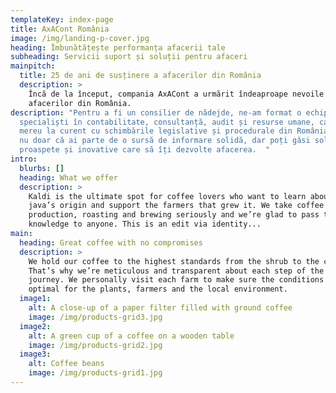 ```yaml
---
templateKey: index-page
title: AxACont România
image: /img/landing-p-cover.jpg
heading: Îmbunătățește performanța afacerii tale
subheading: Servicii suport și soluții pentru afaceri
mainpitch:
  title: 25 de ani de susținere a afacerilor din România
  description: >
    Încă de la început, compania AxACont a urmărit îndeaproape nevoile
    afacerilor din România. 
description: "Pentru a fi un consilier de nădejde, ne-am format o echipă de
  specialiști în contabilitate, consultanță, audit și resurse umane, care rămâne
  mereu la curent cu schimbările legislative și procedurale din România. Astfel,
  nu doar că ai parte de o sursă de informare solidă, dar poți găsi soluții
  proaspete și inovative care să îți dezvolte afacerea.  "
intro:
  blurbs: []
  heading: What we offer
  description: >
    Kaldi is the ultimate spot for coffee lovers who want to learn about their
    java’s origin and support the farmers that grew it. We take coffee
    production, roasting and brewing seriously and we’re glad to pass that
    knowledge to anyone. This is an edit via identity...
main:
  heading: Great coffee with no compromises
  description: >
    We hold our coffee to the highest standards from the shrub to the cup.
    That’s why we’re meticulous and transparent about each step of the coffee’s
    journey. We personally visit each farm to make sure the conditions are
    optimal for the plants, farmers and the local environment.
  image1:
    alt: A close-up of a paper filter filled with ground coffee
    image: /img/products-grid3.jpg
  image2:
    alt: A green cup of a coffee on a wooden table
    image: /img/products-grid2.jpg
  image3:
    alt: Coffee beans
    image: /img/products-grid1.jpg
---
```

